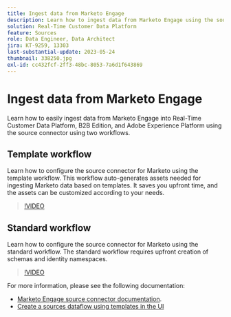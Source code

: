 ```yaml
---
title: Ingest data from Marketo Engage
description: Learn how to ingest data from Marketo Engage using the source connector using the standard and template workflows.
solution: Real-Time Customer Data Platform
feature: Sources
role: Data Engineer, Data Architect
jira: KT-9259, 13303
last-substantial-update: 2023-05-24
thumbnail: 338250.jpg
exl-id: cc432fcf-2ff3-48bc-8053-7a6d1f643869
---
```

# Ingest data from Marketo Engage

Learn how to easily ingest data from Marketo Engage into Real-Time Customer Data Platform, B2B Edition, and Adobe Experience Platform using the source connector using two workflows.

## Template workflow 

Learn how to configure the source connector for Marketo using the template workflow. This workflow auto-generates assets needed for ingesting Marketo data based on templates. It saves you upfront time, and the assets can be customized according to your needs. 

>[!VIDEO](https://video.tv.adobe.com/v/3419550?quality=12&learn=on)

## Standard workflow

Learn how to configure the source connector for Marketo using the standard workflow. The standard workflow requires upfront creation of schemas and identity namespaces. 

>[!VIDEO](https://video.tv.adobe.com/v/338250?quality=12&learn=on)

For more information, please see the following documentation:
* [Marketo Engage source connector documentation](https://experienceleague.adobe.com/docs/experience-platform/sources/connectors/adobe-applications/marketo/marketo.html).
* [Create a sources dataflow using templates in the UI](https://experienceleague.adobe.com/docs/experience-platform/sources/ui-tutorials/templates.html#)
